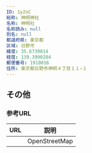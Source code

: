 ```yaml
---
ID: 1y2oC
総称: 神明神社
名称: 神明社
名称読み: null
別名: null
都道府県: 東京都
区域: 日野市
緯度: 35.6739814
経度: 139.3990284
郵便番号: 1910016
住所: 東京都日野市神明４丁目１１−１
---
```


## その他

### 参考URL

| URL | 説明          |
| --- | ------------- |
|     | OpenStreetMap |
